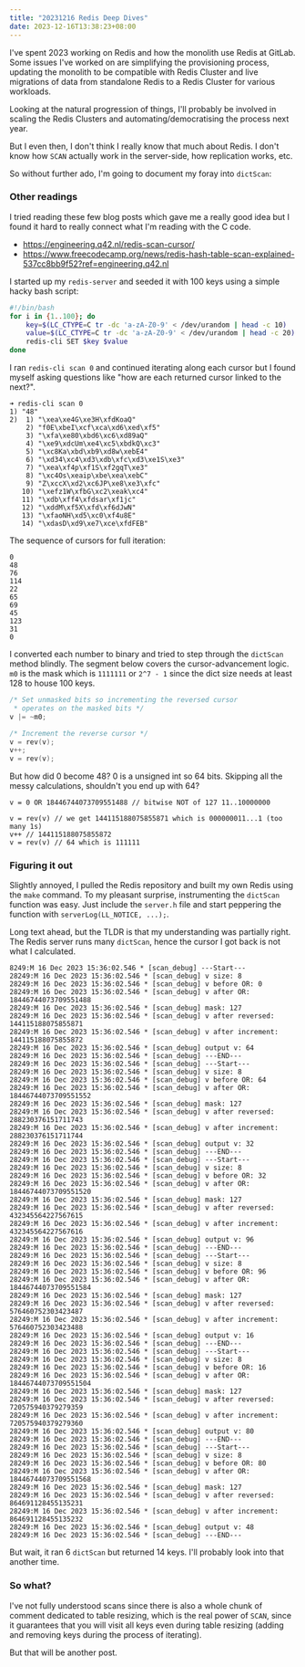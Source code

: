 ```yaml
---
title: "20231216 Redis Deep Dives"
date: 2023-12-16T13:38:23+08:00
---
```


I've spent 2023 working on Redis and how the monolith use Redis at GitLab. Some issues I've worked on are simplifying the provisioning process, updating the monolith to be compatible with Redis Cluster and live migrations of data from standalone Redis to a Redis Cluster for various workloads.

Looking at the natural progression of things, I'll probably be involved in scaling the Redis Clusters and automating/democratising the process next year.

But I even then, I don't think I really know that much about Redis. I don't know how `SCAN` actually work in the server-side, how replication works, etc.

So without further ado, I'm going to document my foray into `dictScan`:

### Other readings

I tried reading these few blog posts which gave me a really good idea but I found it hard to really connect what I'm reading with the C code.

- https://engineering.q42.nl/redis-scan-cursor/
- https://www.freecodecamp.org/news/redis-hash-table-scan-explained-537cc8bb9f52?ref=engineering.q42.nl

I started up my `redis-server` and seeded it with 100 keys using a simple hacky bash script:

```bash
#!/bin/bash
for i in {1..100}; do
    key=$(LC_CTYPE=C tr -dc 'a-zA-Z0-9' < /dev/urandom | head -c 10)
    value=$(LC_CTYPE=C tr -dc 'a-zA-Z0-9' < /dev/urandom | head -c 20)
    redis-cli SET $key $value
done
```

I ran `redis-cli scan 0` and continued iterating along each cursor but I found myself asking questions like "how are each returned cursor linked to the next?".

```
➜ redis-cli scan 0
1) "48"
2)  1) "\xea\xe4G\xe3H\xfdKoaQ"
    2) "f0E\xbeI\xcf\xca\xd6\xed\xf5"
    3) "\xfa\xe80\xbd6\xc6\xd89aQ"
    4) "\xe9\xdcUm\xe4\xc5\xbdkQ\xc3"
    5) "\xc8Ka\xbd\xb9\xd8w\xebE4"
    6) "\xd34\xc4\xd3\xdb\xfc\xd3\xe1S\xe3"
    7) "\xea\xf4p\xf1S\xf2gqT\xe3"
    8) "\xc4Os\xeaip\xbe\xea\xebC"
    9) "Z\xccX\xd2\xc6JP\xe8\xe3\xfc"
   10) "\xefz1W\xfbG\xc2\xeak\xc4"
   11) "\xdb\xff4\xfdsar\xf1jc"
   12) "\xddM\xf5X\xfd\xf6dJwN"
   13) "\xfaoNH\xd5\xc0\xf4u8E"
   14) "\xdasD\xd9\xe7\xce\xfdFEB"
```

The sequence of cursors for full iteration:

```
0
48
76
114
22
65
69
45
123
31
0
```

I converted each number to binary and tried to step through the `dictScan` method blindly. The segment below covers the cursor-advancement logic. `m0` is the mask which is `1111111` or `2^7 - 1` since the dict size needs at least 128 to house 100 keys.

```c
/* Set unmasked bits so incrementing the reversed cursor
 * operates on the masked bits */
v |= ~m0;

/* Increment the reverse cursor */
v = rev(v);
v++;
v = rev(v);

```

But how did 0 become 48? 0 is a unsigned int so 64 bits. Skipping all the messy calculations, shouldn't you end up with 64?

```
v = 0 OR 18446744073709551488 // bitwise NOT of 127 11..10000000

v = rev(v) // we get 144115188075855871 which is 000000011...1 (too many 1s)
v++ // 144115188075855872
v = rev(v) // 64 which is 111111
```

### Figuring it out

Slightly annoyed, I pulled the Redis repository and built my own Redis using the `make` command. To my pleasant surprise, instrumenting the `dictScan` function was easy. Just include the `server.h` file and start peppering the function with `serverLog(LL_NOTICE, ...);`.

Long text ahead, but the TLDR is that my understanding was partially right. The Redis server runs many `dictScan`, hence the cursor I got back is not what I calculated.

```
8249:M 16 Dec 2023 15:36:02.546 * [scan_debug] ---Start---
28249:M 16 Dec 2023 15:36:02.546 * [scan_debug] v size: 8
28249:M 16 Dec 2023 15:36:02.546 * [scan_debug] v before OR: 0
28249:M 16 Dec 2023 15:36:02.546 * [scan_debug] v after OR: 18446744073709551488
28249:M 16 Dec 2023 15:36:02.546 * [scan_debug] mask: 127
28249:M 16 Dec 2023 15:36:02.546 * [scan_debug] v after reversed: 144115188075855871
28249:M 16 Dec 2023 15:36:02.546 * [scan_debug] v after increment: 144115188075855872
28249:M 16 Dec 2023 15:36:02.546 * [scan_debug] output v: 64
28249:M 16 Dec 2023 15:36:02.546 * [scan_debug] ---END---
28249:M 16 Dec 2023 15:36:02.546 * [scan_debug] ---Start---
28249:M 16 Dec 2023 15:36:02.546 * [scan_debug] v size: 8
28249:M 16 Dec 2023 15:36:02.546 * [scan_debug] v before OR: 64
28249:M 16 Dec 2023 15:36:02.546 * [scan_debug] v after OR: 18446744073709551552
28249:M 16 Dec 2023 15:36:02.546 * [scan_debug] mask: 127
28249:M 16 Dec 2023 15:36:02.546 * [scan_debug] v after reversed: 288230376151711743
28249:M 16 Dec 2023 15:36:02.546 * [scan_debug] v after increment: 288230376151711744
28249:M 16 Dec 2023 15:36:02.546 * [scan_debug] output v: 32
28249:M 16 Dec 2023 15:36:02.546 * [scan_debug] ---END---
28249:M 16 Dec 2023 15:36:02.546 * [scan_debug] ---Start---
28249:M 16 Dec 2023 15:36:02.546 * [scan_debug] v size: 8
28249:M 16 Dec 2023 15:36:02.546 * [scan_debug] v before OR: 32
28249:M 16 Dec 2023 15:36:02.546 * [scan_debug] v after OR: 18446744073709551520
28249:M 16 Dec 2023 15:36:02.546 * [scan_debug] mask: 127
28249:M 16 Dec 2023 15:36:02.546 * [scan_debug] v after reversed: 432345564227567615
28249:M 16 Dec 2023 15:36:02.546 * [scan_debug] v after increment: 432345564227567616
28249:M 16 Dec 2023 15:36:02.546 * [scan_debug] output v: 96
28249:M 16 Dec 2023 15:36:02.546 * [scan_debug] ---END---
28249:M 16 Dec 2023 15:36:02.546 * [scan_debug] ---Start---
28249:M 16 Dec 2023 15:36:02.546 * [scan_debug] v size: 8
28249:M 16 Dec 2023 15:36:02.546 * [scan_debug] v before OR: 96
28249:M 16 Dec 2023 15:36:02.546 * [scan_debug] v after OR: 18446744073709551584
28249:M 16 Dec 2023 15:36:02.546 * [scan_debug] mask: 127
28249:M 16 Dec 2023 15:36:02.546 * [scan_debug] v after reversed: 576460752303423487
28249:M 16 Dec 2023 15:36:02.546 * [scan_debug] v after increment: 576460752303423488
28249:M 16 Dec 2023 15:36:02.546 * [scan_debug] output v: 16
28249:M 16 Dec 2023 15:36:02.546 * [scan_debug] ---END---
28249:M 16 Dec 2023 15:36:02.546 * [scan_debug] ---Start---
28249:M 16 Dec 2023 15:36:02.546 * [scan_debug] v size: 8
28249:M 16 Dec 2023 15:36:02.546 * [scan_debug] v before OR: 16
28249:M 16 Dec 2023 15:36:02.546 * [scan_debug] v after OR: 18446744073709551504
28249:M 16 Dec 2023 15:36:02.546 * [scan_debug] mask: 127
28249:M 16 Dec 2023 15:36:02.546 * [scan_debug] v after reversed: 720575940379279359
28249:M 16 Dec 2023 15:36:02.546 * [scan_debug] v after increment: 720575940379279360
28249:M 16 Dec 2023 15:36:02.546 * [scan_debug] output v: 80
28249:M 16 Dec 2023 15:36:02.546 * [scan_debug] ---END---
28249:M 16 Dec 2023 15:36:02.546 * [scan_debug] ---Start---
28249:M 16 Dec 2023 15:36:02.546 * [scan_debug] v size: 8
28249:M 16 Dec 2023 15:36:02.546 * [scan_debug] v before OR: 80
28249:M 16 Dec 2023 15:36:02.546 * [scan_debug] v after OR: 18446744073709551568
28249:M 16 Dec 2023 15:36:02.546 * [scan_debug] mask: 127
28249:M 16 Dec 2023 15:36:02.546 * [scan_debug] v after reversed: 864691128455135231
28249:M 16 Dec 2023 15:36:02.546 * [scan_debug] v after increment: 864691128455135232
28249:M 16 Dec 2023 15:36:02.546 * [scan_debug] output v: 48
28249:M 16 Dec 2023 15:36:02.546 * [scan_debug] ---END---
```

But wait, it ran 6 `dictScan` but returned 14 keys. I'll probably look into that another time.

### So what?

I've not fully understood scans since there is also a whole chunk of comment dedicated to table resizing, which is the real power of `SCAN`, since it guarantees that you will visit all keys even during table resizing (adding and removing keys during the process of iterating).

But that will be another post.
